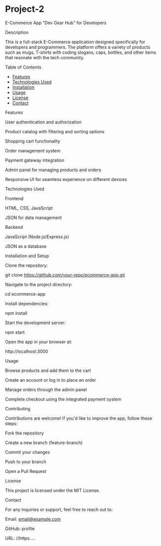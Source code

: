 # Project-2
E-Commerce App "Dev Gear Hub" for Developers

Description

This is a full-stack E-Commerce application designed specifically for developers and programmers. The platform offers a variety of products such as mugs, T-shirts with coding slogans, caps, bottles, and other items that resonate with the tech community.

Table of Contents 

- [Features](#features)
- [Technologies Used](#Technologies)
- [Installation](#installation)
- [Usage](#usage)
- [License](#license)
- [Contact](#contact)

Features

User authentication and authorization

Product catalog with filtering and sorting options

Shopping cart functionality

Order management system

Payment gateway integration

Admin panel for managing products and orders

Responsive UI for seamless experience on different devices

Technologies Used

Frontend

HTML, CSS, JavaScript

JSON for data management

Backend

JavaScript (Node.js/Express.js)

JSON as a database

Installation and Setup

Clone the repository:

git clone https://github.com/your-repo/ecommerce-app.git

Navigate to the project directory:

cd ecommerce-app

Install dependencies:

npm install

Start the development server:

npm start

Open the app in your browser at:

http://localhost:3000

Usage

Browse products and add them to the cart

Create an account or log in to place an order

Manage orders through the admin panel

Complete checkout using the integrated payment system

Contributing

Contributions are welcome! If you'd like to improve the app, follow these steps:

Fork the repository

Create a new branch (feature-branch)

Commit your changes

Push to your branch

Open a Pull Request

License

This project is licensed under the MIT License.

Contact

For any inquiries or support, feel free to reach out to:

Email: email@example.com

GitHub: profile

URL: //https.....


